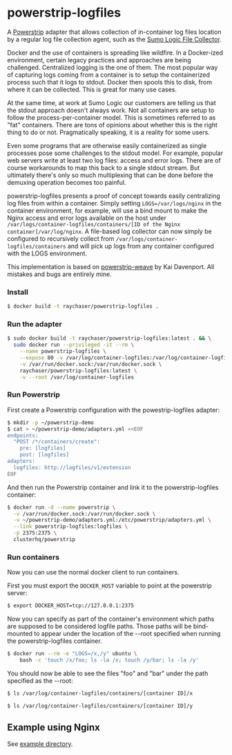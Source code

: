 powerstrip-logfiles
===================

A [Powerstrip](https://github.com/ClusterHQ/powerstrip) adapter that allows collection of in-container log files location by a regular log file collection agent, such as the [Sumo Logic File Collector](https://www.sumologic.com).

Docker and the use of containers is spreading like wildfire. In a Docker-ized environment, certain legacy practices and approaches are being challenged. Centralized logging is the one of them. The most popular way of capturing logs coming from a container is to setup the containerized process such that it logs to stdout. Docker then spools this to disk, from where it can be collected. This is great for many use cases.

At the same time, at work at Sumo Logic our customers are telling us that the stdout approach doesn't always work. Not all containers are setup to follow the process-per-container model. This is sometimes referred to as "fat" containers. There are tons of opinions about whether this is the right thing to do or not. Pragmatically speaking, it is a reality for some users.

Even some programs that are otherwise easily containerized as single processes pose some challenges to the stdout model. For example, popular web servers write at least two log files: access and error logs. There are of course workarounds to map this back to a single stdout stream. But ultimately there's only so much multiplexing that can be done before the demuxing operation becomes too painful.

powerstrip-logfiles presents a proof of concept towards easily centralizing log files from within a container. Simply setting `LOGS=/var/logs/nginx` in the container environment, for example, will use a bind mount to make the Nginx access and error logs available on the host under `/var/logs/container-logfiles/containers/[ID of the Nginx container]/var/log/nginx`. A file-based log collector can now simply be configured to recursively collect from `/var/logs/container-logfiles/containers` and will pick up logs from any container configured with the LOGS environment.

This implementation is based on [powerstrip-weave](https://github.com/binocarlos/powerstrip-weave) by Kai Davenport. All mistakes and bugs are entirely mine.


### Install

```bash
$ docker build -t raychaser/powerstrip-logfiles .
```

### Run the adapter

```bash
$ sudo docker build -t raychaser/powerstrip-logfiles:latest . && \
  sudo docker run --privileged -it --rm \
    --name powerstrip-logfiles \
    --expose 80 -v /var/log/container-logfiles:/var/log/container-logfiles \
    -v /var/run/docker.sock:/var/run/docker.sock \
    raychaser/powerstrip-logfiles:latest \
    -v --root /var/log/container-logfiles
```


### Run Powerstrip

First create a Powerstrip configuration with the powestrip-logfiles adapter:

```bash
$ mkdir -p ~/powerstrip-demo
$ cat > ~/powerstrip-demo/adapters.yml <<EOF
endpoints:
  "POST /*/containers/create":
    pre: [logfiles]
    post: [logfiles]
adapters:
  logfiles: http://logfiles/v1/extension
EOF
```

And then run the Powerstrip container and link it to the powerstrip-logfiles container:

```bash
$ docker run -d --name powerstrip \
  -v /var/run/docker.sock:/var/run/docker.sock \
  -v ~/powerstrip-demo/adapters.yml:/etc/powerstrip/adapters.yml \
  --link powerstrip-logfiles:logfiles \
  -p 2375:2375 \
  clusterhq/powerstrip
```

### Run containers

Now you can use the normal docker client to run containers.

First you must export the `DOCKER_HOST` variable to point at the powerstrip server:

```bash
$ export DOCKER_HOST=tcp://127.0.0.1:2375
```

Now you can specify as part of the container's environment which paths are supposed to be considered logfile paths. Those paths will be bind-mounted to appear under the location of the --root specified when running the powerstrip-logfiles container.

```bash
$ docker run --rm -e "LOGS=/x,/y" ubuntu \
    bash -c 'touch /x/foo; ls -la /x; touch /y/bar; ls -la /y'
```

You should now be able to see the files "foo" and "bar" under the path specified as the --root:

```bash
$ ls /var/log/container-logfiles/containers/[container ID]/x
```

```bash
$ ls /var/log/container-logfiles/containers/[container ID]/y
```


## Example using Nginx

See [example directory](example/).


